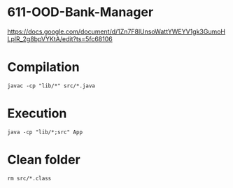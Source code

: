 # 611-OOD-Bank-Manager
https://docs.google.com/document/d/1Zn7F8lUnsoWattYWEYV1gk3GumoHLplR_2g8bpVYKtA/edit?ts=5fc68106


# Compilation
```javac -cp "lib/*" src/*.java```

# Execution
```java -cp "lib/*;src" App```

# Clean folder
```rm src/*.class```